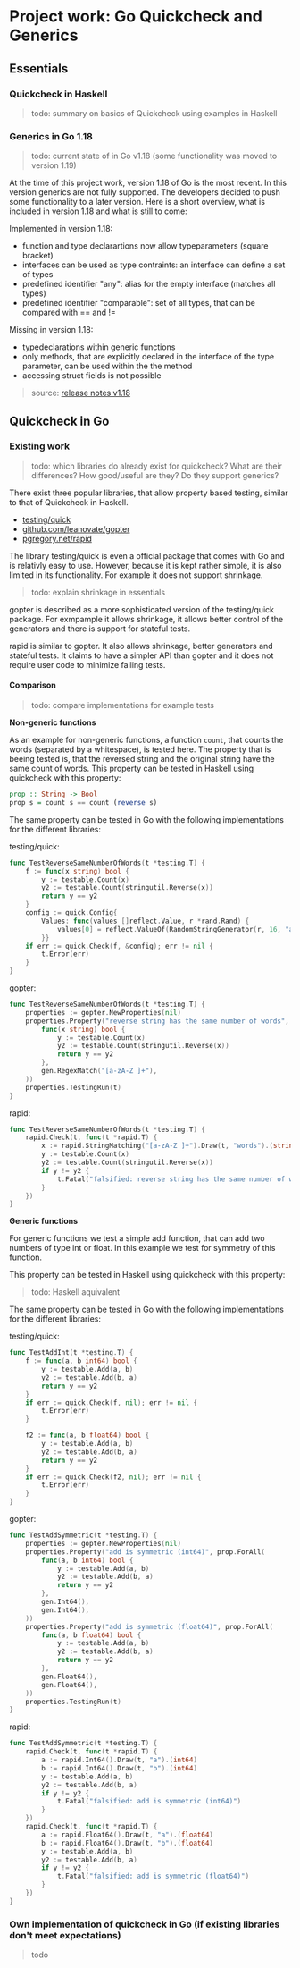 # Project work: Go Quickcheck and Generics

## Essentials

### Quickcheck in Haskell

> todo: summary on basics of Quickcheck using examples in Haskell

### Generics in Go 1.18

> todo: current state of in Go v1.18 (some functionality was moved to version 1.19)

At the time of this project work, version 1.18 of Go is the most recent. In this version generics are not fully supported. The developers decided to push some functionality to a later version. Here is a short overview, what is included in version 1.18 and what is still to come:

Implemented in version 1.18:
- function and type declarartions now allow typeparameters (square bracket)
- interfaces can be used as type contraints: an interface can define a set of types
- predefined identifier "any": alias for the empty interface (matches all types)
- predefined identifier "comparable": set of all types, that can be compared with  == and !=

Missing in version 1.18:
- typedeclarations within generic functions
- only methods, that are explicitly declared in the interface of the type parameter, can be used within the the method
- accessing struct fields is not possible
> source: [release notes v1.18](https://go.dev/doc/go1.18) 

## Quickcheck in Go

### Existing work

> todo: which libraries do already exist for quickcheck? What are their differences? How good/useful are they? Do they support generics?

There exist three popular libraries, that allow property based testing, similar to that of Quickcheck in Haskell.
- [testing/quick](https://pkg.go.dev/testing/quick)
- [github.com/leanovate/gopter](https://pkg.go.dev/github.com/leanovate/gopter)
- [pgregory.net/rapid](https://pkg.go.dev/pgregory.net/rapid)

The library testing/quick is even a official package that comes with Go and is relativly easy to use. However, because it is kept rather simple, it is also limited in its functionality. For example it does not support shrinkage.
> todo: explain shrinkage in essentials

gopter is described as a more sophisticated version of the testing/quick package. For exmpample it allows shrinkage, it allows better control of the generators and there is support for stateful tests.

rapid is similar to gopter. It also allows shrinkage, better generators and stateful tests. It claims to have a simpler API than gopter and it does not require user code to minimize failing tests.

#### Comparison 

> todo: compare implementations for example tests

**Non-generic functions**

As an example for non-generic functions, a function `count`, that counts the words (separated by a whitespace), is tested here. The property that is beeing tested is, that the reversed string and the original string have the same count of words.
This property can be tested in Haskell using quickcheck with this property:

```haskell
prop :: String -> Bool
prop s = count s == count (reverse s)
```

The same property can be tested in Go with the following implementations for the different libraries:

testing/quick:
```go
func TestReverseSameNumberOfWords(t *testing.T) {
	f := func(x string) bool {
		y := testable.Count(x)
		y2 := testable.Count(stringutil.Reverse(x))
		return y == y2
	}
	config := quick.Config{
		Values: func(values []reflect.Value, r *rand.Rand) {
			values[0] = reflect.ValueOf(RandomStringGenerator(r, 16, "abcxyz "))
		}}
	if err := quick.Check(f, &config); err != nil {
		t.Error(err)
	}
}
```

gopter:
```go
func TestReverseSameNumberOfWords(t *testing.T) {
	properties := gopter.NewProperties(nil)
	properties.Property("reverse string has the same number of words", prop.ForAll(
		func(x string) bool {
			y := testable.Count(x)
			y2 := testable.Count(stringutil.Reverse(x))
			return y == y2
		},
		gen.RegexMatch("[a-zA-Z ]+"),
	))
	properties.TestingRun(t)
}
```

rapid:
```go
func TestReverseSameNumberOfWords(t *testing.T) {
	rapid.Check(t, func(t *rapid.T) {
		x := rapid.StringMatching("[a-zA-Z ]+").Draw(t, "words").(string)
		y := testable.Count(x)
		y2 := testable.Count(stringutil.Reverse(x))
		if y != y2 {
			t.Fatal("falsified: reverse string has the same number of words")
		}
	})
}
```

**Generic functions**

For generic functions we test a simple add function, that can add two numbers of type int or float. In this example we test for symmetry of this function.

This property can be tested in Haskell using quickcheck with this property:
> todo: Haskell aquivalent

The same property can be tested in Go with the following implementations for the different libraries:

testing/quick:
```go
func TestAddInt(t *testing.T) {
	f := func(a, b int64) bool {
		y := testable.Add(a, b)
		y2 := testable.Add(b, a)
		return y == y2
	}
	if err := quick.Check(f, nil); err != nil {
		t.Error(err)
	}

	f2 := func(a, b float64) bool {
		y := testable.Add(a, b)
		y2 := testable.Add(b, a)
		return y == y2
	}
	if err := quick.Check(f2, nil); err != nil {
		t.Error(err)
	}
}
```

gopter:
```go
func TestAddSymmetric(t *testing.T) {
	properties := gopter.NewProperties(nil)
	properties.Property("add is symmetric (int64)", prop.ForAll(
		func(a, b int64) bool {
			y := testable.Add(a, b)
			y2 := testable.Add(b, a)
			return y == y2
		},
		gen.Int64(),
		gen.Int64(),
	))
	properties.Property("add is symmetric (float64)", prop.ForAll(
		func(a, b float64) bool {
			y := testable.Add(a, b)
			y2 := testable.Add(b, a)
			return y == y2
		},
		gen.Float64(),
		gen.Float64(),
	))
	properties.TestingRun(t)
}
```

rapid:
```go
func TestAddSymmetric(t *testing.T) {
	rapid.Check(t, func(t *rapid.T) {
		a := rapid.Int64().Draw(t, "a").(int64)
		b := rapid.Int64().Draw(t, "b").(int64)
		y := testable.Add(a, b)
		y2 := testable.Add(b, a)
		if y != y2 {
			t.Fatal("falsified: add is symmetric (int64)")
		}
	})
	rapid.Check(t, func(t *rapid.T) {
		a := rapid.Float64().Draw(t, "a").(float64)
		b := rapid.Float64().Draw(t, "b").(float64)
		y := testable.Add(a, b)
		y2 := testable.Add(b, a)
		if y != y2 {
			t.Fatal("falsified: add is symmetric (float64)")
		}
	})
}
```

### Own implementation of quickcheck in Go (if existing libraries don't meet expectations)

> todo